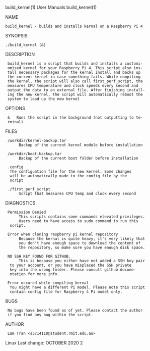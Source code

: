 
build_kernel(1)                     User Manuals                    build_kernel(1)


NAME

    build_kernel - builds and installs kernal on a Raspberry Pi 4

SYNOPSIS

    ./build_kernel [&]

DESCRIPTION

     build_kernel is a script that builds and installs a customi-
     omised kernel for your Raspberry Pi 4. This script also ins- 
     tall necessary packages for the kernal install and backs up 
     the current kernel in case something fails. While compiling 
     the kernel, the script will also call first_perf_script, tha
     measures CPU temperature and clock speeds every second and 
     output the data to an external file. After finishing install-
     ing the new kernel, the script will automatically reboot the
     system to load up the new kernel
     
OPTIONS

     &   Runs the script in the background (not outputting to te-
	 rminal)
FILES

     /workdir/kernel-backup.tar
          Backup of the current kernel module before installation
	  
     /workdir/boot-backup.tar
          Backup of the current boot folder before installation
	  
     .config
	  The configuation file for the new kernel. Some changes
	  will be automatically made to the config file by the 
	  script
	  
     ./first_perf_script
          Script that measures CPU temp and clock every second
      
DIAGNOSTICS

     Permission Denied
          This scripts contains some commands elevated privileges.
          Users need to have access to sudo command to run this 
	  script.

     Error when cloning raspberry pi kernel repository
          Because the kernal is quite heavy, it's very likely that
          you don't have enough space to download the content of 
          the repository, so make sure you have enough disk space.

     NO SSH KEY FOUND FOR GITHUB.
          This is because you either have not added a SSH key pair
	  to your account, or you have misplaced the SSH private 
	  key into the wrong folder. Please consult github docume-
	  ntation for more info.

     Error occured while compiling kernal
	  You might have a different Pi model. Please note this script
	  contain config file for Raspberry 4 Pi model only.
BUGS

     No bugs have been found as of yet. Please contact the author 
     if you find any bug within the script.

AUTHOR

     Lam Tran <s3714110@student.rmit.edu.au>


Linux                Last change: OCTOBER 2020                    2
